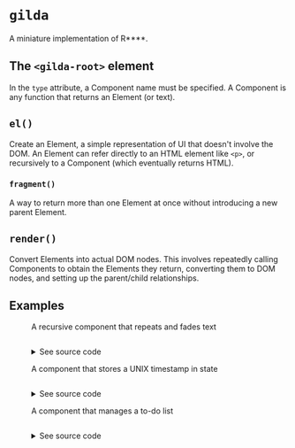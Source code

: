 # `gilda`

A miniature implementation of R\*\*\*\*.

## The `<gilda-root>` element

In the `type` attribute, a Component name must be specified. A Component is any function that returns an Element (or text).

## `el()`

Create an Element, a simple representation of UI that doesn't involve the DOM. An Element can refer directly to an HTML element like `<p>`, or recursively to a Component (which eventually returns HTML).

### `fragment()`

A way to return more than one Element at once without introducing a new parent Element.

## `render()`

Convert Elements into actual DOM nodes. This involves repeatedly calling Components to obtain the Elements they return, converting them to DOM nodes, and setting up the parent/child relationships.

## Examples

<figure>
  <figcaption>
    A recursive component that repeats and fades text
  </figcaption>

  <gilda-root type="HelloGilda"></gilda-root>

  <pre data-component-output="HelloGilda"></pre>

  <details>
    <summary>See source code</summary>
    <pre data-component-source="HelloGilda"></pre>
  </details>
</figure>

<figure>
  <figcaption>
    A component that stores a UNIX timestamp in state
  </figcaption>
  
  <gilda-root type="Clock"></gilda-root>

  <pre data-component-output="Clock"></pre>

  <details>
    <summary>See source code</summary>
    <pre data-component-source="Clock"></pre>
  </details>
</figure>

<figure>
  <figcaption>
    A component that manages a to-do list
  </figcaption>

  <gilda-root type="Todo"></gilda-root>

  <pre data-component-output="Todo"></pre>

  <details>
    <summary>See source code</summary>
    <pre data-component-source="Todo"></pre>
  </details>
</figure>
